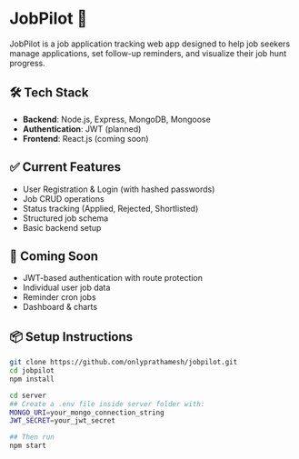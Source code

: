 # JobPilot 🚀

JobPilot is a job application tracking web app designed to help job seekers manage applications, set follow-up reminders, and visualize their job hunt progress.

## 🛠️ Tech Stack

- **Backend**: Node.js, Express, MongoDB, Mongoose
- **Authentication**: JWT (planned)
- **Frontend**: React.js (coming soon)

## ✅ Current Features

- User Registration & Login (with hashed passwords)
- Job CRUD operations
- Status tracking (Applied, Rejected, Shortlisted)
- Structured job schema
- Basic backend setup

## 🔮 Coming Soon
- JWT-based authentication with route protection
- Individual user job data
- Reminder cron jobs
- Dashboard & charts

## 📦 Setup Instructions

```bash
git clone https://github.com/onlyprathamesh/jobpilot.git
cd jobpilot
npm install

cd server
## Create a .env file inside server folder with:
MONGO_URI=your_mongo_connection_string
JWT_SECRET=your_jwt_secret

## Then run
npm start